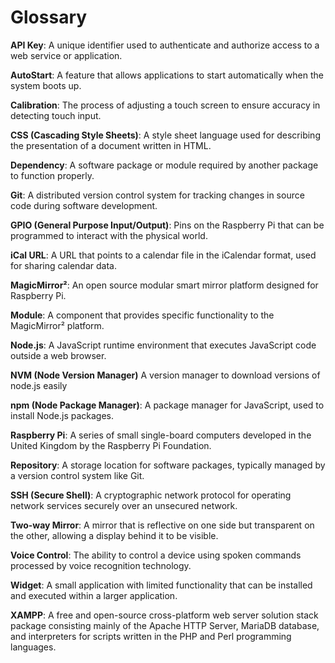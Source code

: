 # Glossary

**API Key**: A unique identifier used to authenticate and authorize access to a web service or application.

**AutoStart**: A feature that allows applications to start automatically when the system boots up.

**Calibration**: The process of adjusting a touch screen to ensure accuracy in detecting touch input.

**CSS (Cascading Style Sheets)**: A style sheet language used for describing the presentation of a document written in HTML.

**Dependency**: A software package or module required by another package to function properly.

**Git**: A distributed version control system for tracking changes in source code during software development.

**GPIO (General Purpose Input/Output)**: Pins on the Raspberry Pi that can be programmed to interact with the physical world.

**iCal URL**: A URL that points to a calendar file in the iCalendar format, used for sharing calendar data.

**MagicMirror²**: An open source modular smart mirror platform designed for Raspberry Pi.

**Module**: A component that provides specific functionality to the MagicMirror² platform.

**Node.js**: A JavaScript runtime environment that executes JavaScript code outside a web browser.

**NVM (Node Version Manager)** A version manager to download versions of node.js easily

**npm (Node Package Manager)**: A package manager for JavaScript, used to install Node.js packages.

**Raspberry Pi**: A series of small single-board computers developed in the United Kingdom by the Raspberry Pi Foundation.

**Repository**: A storage location for software packages, typically managed by a version control system like Git.

**SSH (Secure Shell)**: A cryptographic network protocol for operating network services securely over an unsecured network.

**Two-way Mirror**: A mirror that is reflective on one side but transparent on the other, allowing a display behind it to be visible.

**Voice Control**: The ability to control a device using spoken commands processed by voice recognition technology.

**Widget**: A small application with limited functionality that can be installed and executed within a larger application.

**XAMPP**: A free and open-source cross-platform web server solution stack package consisting mainly of the Apache HTTP Server, MariaDB database, and interpreters for scripts written in the PHP and Perl programming languages.